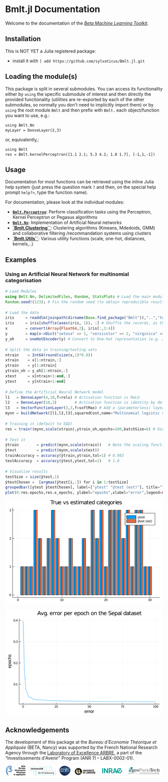 # Bmlt.jl Documentation


Welcome to the documentation of the [_Beta Machine Learning Toolkit_](https://github.com/sylvaticus/Bmlt.jl).


## Installation

This is NOT YET a Julia registered package:
* install it with `] add https://github.com/sylvaticus/Bmlt.jl.git`

## Loading the module(s)

This package is split in several submodules. You can access its functionality either by `using` the specific submodule of interest and then directly the provided functionality (utilities are re-exported by each of the other submodules, so normally you don't need to implicitly import them) or by `using` the root module `Bmlt` and then prefix with `Bmlt.` each object/function you want to use, e.g.:

```
using Bmlt.Nn
myLayer = DenseLayer(2,3)
```

or, equivalently,:

```
using Bmlt
res = Bmlt.kernelPerceptron([1.1 2.1; 5.3 4.2; 1.8 1.7], [-1,1,-1])
```

## Usage

Documentation for most functions can be retrieved using the inline Julia help system (just press the question mark `?` and then, on the special help prompt `help?>`, type the function name).

For documentation, please look at the individual modules:

- [**`Bmlt.Perceptron`**](Perceptron.html): Perform classification tasks using the Perceptron, Kernel Perceptron or Pegasus algorithms
- [**`Bmlt.Nn`**](Nn.html): Implementation of Artificial Neural networks
- [**`Bmlt.Clustering``**](Clustering.html): Clustering algorithms (Kmeans, Mdedoids, GMM) and collaborative filtering /recommandation systems using clusters
- [**`Bmlt.Utils``**](Utils.html): Various utility functions (scale, one-hot, distances, kernels,..)

## Examples

### Using an Artificial Neural Network for multinomial categorisation

```julia
# Load Modules
using Bmlt.Nn, DelimitedFiles, Random, StatsPlots # Load the main module and ausiliary modules
Random.seed!(123); # Fix the random seed (to obtain reproducible results)

# Load the data
iris     = readdlm(joinpath(dirname(Base.find_package("Bmlt")),"..","test","data","iris.csv"),',',skipstart=1)
iris     = iris[shuffle(axes(iris, 1)), :] # Shuffle the records, as they aren't by default
x        = convert(Array{Float64,2}, iris[:,1:4])
y        = map(x->Dict("setosa" => 1, "versicolor" => 2, "virginica" =>3)[x],iris[:, 5]) # Convert the target column to numbers
y_oh     = oneHotEncoder(y) # Convert to One-hot representation (e.g. 2 => [0 1 0], 3 => [0 0 1])

# Split the data in training/testing sets
ntrain    = Int64(round(size(x,1)*0.8))
xtrain    = x[1:ntrain,:]
ytrain    = y[1:ntrain]
ytrain_oh = y_oh[1:ntrain,:]
xtest     = x[ntrain+1:end,:]
ytest     = y[ntrain+1:end]

# Define the Artificial Neural Network model
l1   = DenseLayer(4,10,f=relu) # Activation function is ReLU
l2   = DenseLayer(10,3)        # Activation function is identity by default
l3   = VectorFunctionLayer(3,3,f=softMax) # Add a (parameterless) layer whose activation function (softMax in this case) is defined to all its nodes at once
mynn = buildNetwork([l1,l2,l3],squaredCost,name="Multinomial logistic regression Model Sepal") # Build the NN and use the squared cost (aka MSE) as error function

# Training it (default to SGD)
res = train!(mynn,scale(xtrain),ytrain_oh,epochs=100,batchSize=6) # Use optAlg=SGD (Stochastic Gradient Descent) by default

# Test it
ŷtrain        = predict(mynn,scale(xtrain))   # Note the scaling function
ŷtest         = predict(mynn,scale(xtest))
trainAccuracy = accuracy(ŷtrain,ytrain,tol=1) # 0.983
testAccuracy  = accuracy(ŷtest,ytest,tol=1)   # 1.0

# Visualise results
testSize = size(ŷtest,1)
ŷtestChosen =  [argmax(ŷtest[i,:]) for i in 1:testSize]
groupedbar([ytest ŷtestChosen], label=["ytest" "ŷtest (est)"], title="True vs estimated categories") # All records correctly labelled !
plot(0:res.epochs,res.ϵ_epochs, ylabel="epochs",xlabel="error",legend=nothing,title="Avg. error per epoch on the Sepal dataset")
```

![results](assets/sepalOutput_results.png)

![results](assets/sepalOutput_errors.png)

## Acknowledgements

The development of this package at the _Bureau d'Economie Théorique et Appliquée_ (BETA, Nancy) was supported by the French National Research Agency through the [Laboratory of Excellence ARBRE](http://mycor.nancy.inra.fr/ARBRE/), a part of the “Investissements d'Avenir” Program (ANR 11 – LABX-0002-01).

[![BLogos](assets/logos_betaumr.png)](hhttp://www.beta-umr7522.fr/)

